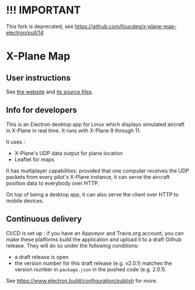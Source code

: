# !!! IMPORTANT

This fork is deprecated, see https://github.com/foucdeg/x-plane-map-electron/pull/14

# X-Plane Map

## User instructions

See [the website](https://xmap.fouc.net) and [its source files](/docs).

## Info for developers

This is an Electron desktop app for Linux which displays simulated aircraft in X-Plane in real time.
It runs with X-Plane 9 through 11.

It uses :
 - X-Plane's UDP data output for plane location
 - Leaflet for maps
 
It has multiplayer capabilities: provided that one computer receives the UDP packets from every pilot's X-Plane instance, it can serve the aircraft position data to everybody over HTTP.
 
On top of being a desktop app, it can also serve the client over HTTP to mobile devices.

## Continuous delivery

CI/CD is set up : if you have an Appveyor and Travis.org account, you can make these platforms build the application and upload it to a draft Github release.  They will do so under the following conditions:

- a draft release is open
- the version number for this draft release (e.g. v2.0.1) matches the version number in `package.json` in the pushed code (e.g. 2.0.1). 

See https://www.electron.build/configuration/publish for more.

